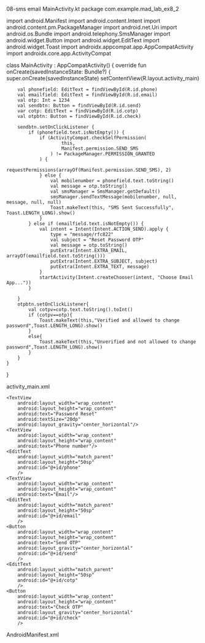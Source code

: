08-sms email
MainActivity.kt
package com.example.mad_lab_ex8_2

import android.Manifest
import android.content.Intent
import android.content.pm.PackageManager
import android.net.Uri
import android.os.Bundle
import android.telephony.SmsManager
import android.widget.Button
import android.widget.EditText
import android.widget.Toast
import androidx.appcompat.app.AppCompatActivity
import androidx.core.app.ActivityCompat

class MainActivity : AppCompatActivity() {
    override fun onCreate(savedInstanceState: Bundle?) {
        super.onCreate(savedInstanceState)
        setContentView(R.layout.activity_main)

        val phonefield: EditText = findViewById(R.id.phone)
        val emailfield: EditText = findViewById(R.id.email)
        val otp: Int = 1234
        val sendbtn: Button = findViewById(R.id.send)
        var cotp: EditText = findViewById(R.id.cotp)
        val otpbtn: Button = findViewById(R.id.check)

        sendbtn.setOnClickListener {
            if (phonefield.text.isNotEmpty()) {
                if (ActivityCompat.checkSelfPermission(
                        this,
                        Manifest.permission.SEND_SMS
                    ) != PackageManager.PERMISSION_GRANTED
                ) {
                    requestPermissions(arrayOf(Manifest.permission.SEND_SMS), 2)
                } else {
                    val mobilenumber = phonefield.text.toString()
                    val message = otp.toString()
                    val smsManager = SmsManager.getDefault()
                    smsManager.sendTextMessage(mobilenumber, null, message, null, null)
                    Toast.makeText(this, "SMS Sent Successfully", Toast.LENGTH_LONG).show()
                }
            } else if (emailfield.text.isNotEmpty()) {
                val intent = Intent(Intent.ACTION_SEND).apply {
                    type = "message/rfc822"
                    val subject = "Reset Password OTP"
                    val message = otp.toString()
                    putExtra(Intent.EXTRA_EMAIL, arrayOf(emailfield.text.toString()))
                    putExtra(Intent.EXTRA_SUBJECT, subject)
                    putExtra(Intent.EXTRA_TEXT, message)
                }
                startActivity(Intent.createChooser(intent, "Choose Email App..."))
            }

        }
        otpbtn.setOnClickListener{
            val cotpv=cotp.text.toString().toInt()
            if (cotpv==otp){
                Toast.makeText(this,"Verified and allowed to change password",Toast.LENGTH_LONG).show()
            }
            else{
                Toast.makeText(this,"Unverified and not allowed to change password",Toast.LENGTH_LONG).show()
            }
        }
    }

}

activity_main.xml
<?xml version="1.0" encoding="utf-8"?>
<LinearLayout xmlns:android="http://schemas.android.com/apk/res/android"
    xmlns:app="http://schemas.android.com/apk/res-auto"
    xmlns:tools="http://schemas.android.com/tools"
    android:id="@+id/main"
    android:layout_width="match_parent"
    android:layout_height="match_parent"
    tools:context=".MainActivity"
    android:orientation="vertical"
    android:layout_margin="20dp">

    <TextView
        android:layout_width="wrap_content"
        android:layout_height="wrap_content"
        android:text="Password Reset"
        android:textSize="20dp"
        android:layout_gravity="center_horizontal"/>
    <TextView
        android:layout_width="wrap_content"
        android:layout_height="wrap_content"
        android:text="Phone number"/>
    <EditText
        android:layout_width="match_parent"
        android:layout_height="50sp"
        android:id="@+id/phone"
        />
    <TextView
        android:layout_width="wrap_content"
        android:layout_height="wrap_content"
        android:text="Email"/>
    <EditText
        android:layout_width="match_parent"
        android:layout_height="50sp"
        android:id="@+id/email"
        />
    <Button
        android:layout_width="wrap_content"
        android:layout_height="wrap_content"
        android:text="Send OTP"
        android:layout_gravity="center_horizontal"
        android:id="@+id/send"
        />
    <EditText
        android:layout_width="match_parent"
        android:layout_height="50sp"
        android:id="@+id/cotp"
        />
    <Button
        android:layout_width="wrap_content"
        android:layout_height="wrap_content"
        android:text="Check OTP"
        android:layout_gravity="center_horizontal"
        android:id="@+id/check"
        />

</LinearLayout>

AndroidManifest.xml
<uses-permission android:name="android.permission.SEND_SMS"/>
<uses-feature android:name="android.hardware.telephony"/>